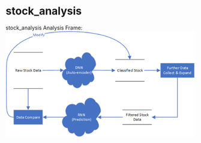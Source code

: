 # stock_analysis
stock_analysis
Analysis Frame:
![](https://github.com/stlfatboy/stock_analysis/blob/master/PNG/Analysis_Frame.png) 
